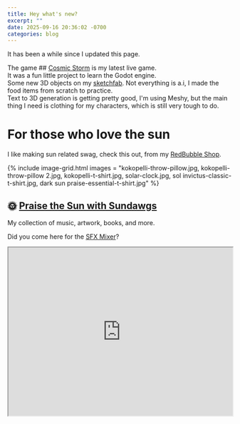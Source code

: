 ```yaml
---
title: Hey what's new?
excerpt: ""
date: 2025-09-16 20:36:02 -0700
categories: blog
---
```

It has been a while since I updated this page.  
  
The game ## [Cosmic Storm](https://kudos.itch.io/cosmic-storm) is my latest live game.  
It was a fun little project to learn the Godot engine.  
Some new 3D objects on my [sketchfab](https://sketchfab.com/nickogibson). Not everything is a.i, I made the food items from scratch to practice.  
Text to 3D generation is getting pretty good, I'm using Meshy, but the main thing I need is clothing for my characters, which is still very tough to do.


# For those who love the sun
I like making sun related swag, check this out, from my [RedBubble Shop](https://www.redbubble.com/people/NickoGibson/shop).

{% include image-grid.html images =
  "kokopelli-throw-pillow.jpg,
  kokopelli-throw-pillow 2.jpg,
  kokopelli-t-shirt.jpg,
  solar-clock.jpg,
  sol invictus-classic-t-shirt.jpg,
  dark sun praise-essential-t-shirt.jpg"
%}

## 🌞 <a href="https://linktr.ee/sundawgs">Praise the Sun with Sundawgs</a>  
My collection of music, artwork, books, and more.

Did you come here for the [SFX Mixer](https://nickogibson.github.io/SFX-Mixer/)?
<div
	class="MixerContainer"
	style="width: 100%; aspect-ratio: 4 / 3;">
	<iframe height="100%"  width="100%" src="https://nickogibson.github.io/SFX-Mixer/" title="SFX Mixer"></iframe>
</div>